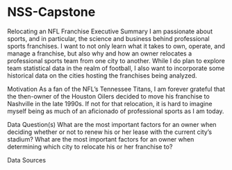 # NSS-Capstone
Relocating an NFL Franchise
Executive Summary
I am passionate about sports, and in particular, the science and business behind professional sports franchises. I want to not only learn what it takes to own, operate, and manage a franchise, but also why and how an owner relocates a professional sports team from one city to another. While I do plan to explore team statistical data in the realm of football, I also want to incorporate some historical data on the cities hosting the franchises being analyzed.

Motivation
As a fan of the NFL’s Tennessee Titans, I am forever grateful that the then-owner of the Houston Oilers decided to move his franchise to Nashville in the late 1990s. If not for that relocation, it is hard to imagine myself being as much of an aficionado of professional sports as I am today.

Data Question(s)
What are the most important factors for an owner when deciding whether or not to renew his or her lease with the current city’s stadium?
What are the most important factors for an owner when determining which city to relocate his or her franchise to?

Data Sources

